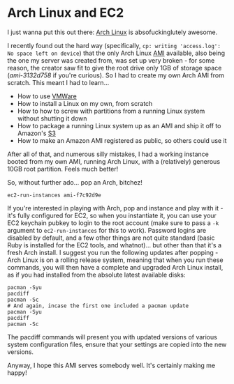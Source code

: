 Arch Linux and EC2
==================

I just wanna put this out there: [Arch Linux](http://archlinux.org/ "Arch Linux homepage")
is absofuckinglutely awesome.

I recently found out the hard way (specifically, `cp: writing 'access.log': No space left on
device`) that the only Arch Linux [AMI](http://developer.amazonwebservices.com/connect/kbcategory.jspa?categoryID=101 "Amazon Machine Image")
available, also being the one my server was created from, was set up very
broken - for some reason, the creator saw fit to give the root drive only 1GB
of storage space (*ami-3132d758* if you're curious). So I had to create my own
Arch AMI from scratch. This meant I had to learn...

- How to use [VMWare](http://www.vmware.com/products/fusion/ "VMWare Fusion")
- How to install a Linux on my own, from scratch
- How to how to screw with partitions from a running Linux system without
    shutting it down
- How to package a running Linux system up as an AMI and ship it off to
    Amazon's [S3](http://aws.amazon.com/s3 "Amazon Simple Storage Service")
- How to make an Amazon AMI registered as public, so others could use it

After all of that, and numerous silly mistakes, I had a working instance
booted from my own AMI, running Arch Linux, with a (relatively) generous 10GB
root partition. Feels much better!

So, without further ado... pop an Arch, bitchez!

    ec2-run-instances ami-f7c92d9e

If you're interested in playing with Arch, pop and instance and play with it -
it's fully configured for EC2, so when you instantiate it, you can use your
EC2 keychain pubkey to login to the root account (make sure to pass a `-k`
argument to `ec2-run-instances` for this to work). Password logins are
disabled by default, and a few other things are not quite standard (basic Ruby
is installed for the EC2 tools, and whatnot)... but other than that it's a
fresh Arch install. I suggest you run the following updates after popping -
Arch Linux is on a rolling release system, meaning that when you run these
commands, you will then have a complete and upgraded Arch Linux install, as if
you had installed from the absolute latest available disks:

    pacman -Syu
    pacdiff
    pacman -Sc
    # And again, incase the first one included a pacman update
    pacman -Syu
    pacdiff
    pacman -Sc

The pacdiff commands will present you with updated versions of various system
configuration files, ensure that your settings are copied into the new
versions.

Anyway, I hope this AMI serves somebody well. It's certainly making me happy!